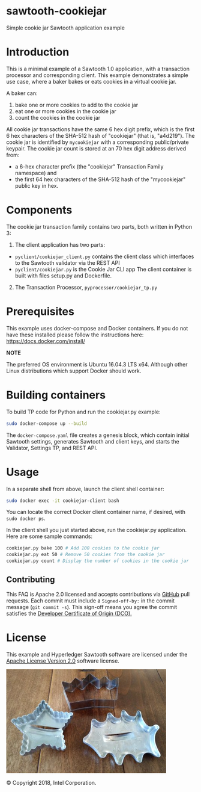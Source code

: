 # sawtooth-cookiejar
Simple cookie jar Sawtooth application example

# Introduction
This is a minimal example of a Sawtooth 1.0 application,
with a transaction processor and corresponding client.
This example demonstrates a simple use case, where a baker bakes or eats cookies in a virtual cookie jar.

A baker can:
1. bake one or more cookies to add to the cookie jar
2. eat one or more cookies in the cookie jar
3. count the cookies in the cookie jar

All cookie jar transactions have the same 6 hex digit prefix, which is the first 6 hex characters of the SHA-512 hash of "cookiejar" (that is, "a4d219").
The cookie jar is identified by `mycookiejar` with a corresponding public/private keypair.
The cookie jar count is stored at an 70 hex digit address derived from:
* a 6-hex character prefix (the "cookiejar" Transaction Family namespace) and
* the first 64 hex characters of the SHA-512 hash of the "mycookiejar" public key in hex.

# Components
The cookie jar transaction family contains two parts, both written in Python 3:
1. The client application has two parts:
* `pyclient/cookiejar_client.py`
contains the client class which interfaces to the Sawtooth validator via the REST API
* `pyclient/cookiejar.py` is the Cookie Jar CLI app
The client container is built with files setup.py and Dockerfile.

2. The Transaction Processor, `pyprocessor/cookiejar_tp.py`

# Prerequisites
This example uses docker-compose and Docker containers. If you do not have these installed please follow the instructions here: https://docs.docker.com/install/

**NOTE**

The preferred OS environment is Ubuntu 16.04.3 LTS x64.
Although other Linux distributions which support Docker should work.

# Building containers
To build TP code for Python and run the cookiejar.py example:

```bash
sudo docker-compose up --build
```
The `docker-compose.yaml` file creates a genesis block, which contain initial Sawtooth settings, generates Sawtooth and client keys, and starts the Validator, Settings TP, and REST API.

# Usage
In a separate shell from above, launch the client shell container:
```bash
sudo docker exec -it cookiejar-client bash
```
You can locate the correct Docker client container name, if desired, with
`sudo docker ps`.

In the client shell you just started above, run the cookiejar.py application.
Here are some sample commands:

```bash
cookiejar.py bake 100 # Add 100 cookies to the cookie jar
cookiejar.py eat 50 # Remove 50 cookies from the cookie jar
cookiejar.py count # Display the number of cookies in the cookie jar

```

## Contributing
This FAQ is Apache 2.0 licensed and accepts contributions via
[GitHub](https://github.com/danintel/sawtooth-faq) pull requests.
Each commit must include a `Signed-off-by:` in the commit message (`git commit -s`). This sign-off means you agree the commit satisfies the [Developer Certificate of Origin (DCO).](https://developercertificate.org/)

# License
This example and Hyperledger Sawtooth software are licensed under the [Apache License Version 2.0](LICENSE) software license.

![Photo of sawtooth cookie cutters]( sawtooth-cookie-cutters.jpg "sawtooth cookie cutters")

© Copyright 2018, Intel Corporation.
